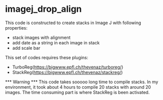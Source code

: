 # imagej_drop_align

This code is constructed to create stacks in Image J with following properties:
* stack images with alignment
* add date as a string in each image in stack
* add scale bar

This set of codes requires these plugins:
* TurboReg(https://bigwww.epfl.ch/thevenaz/turboreg/)
* StackReg(https://bigwww.epfl.ch/thevenaz/stackreg/)

*** Warning ***
This code takes sooooo long time to compile stacks.
In my environment, it took about 4 hours to compile 20 stacks with around 20 images.
The time consuming part is where StackReg is been activated.
